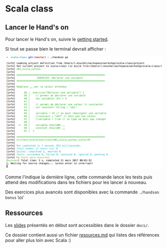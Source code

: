 # Scala class

## Lancer le Hand's on

Pour lancer le Hand's on, suivre le [getting started](getting_started.md).

Si tout se passe bien le terminal devrait afficher :

![handson-terminal](docs/assets/handson-terminal.png)

Comme l'indique la dernière ligne, cette commande lance les tests puis attend des modifications dans les fichiers pour les lancer à nouveau.

Des exercices plus avancés sont disponibles avec la commande `./handson bonus` \o/

## Ressources

Les [slides](docs/slides.html) présentés en début sont accessibles dans le dossier `docs/`.

Ce dossier contient aussi un fichier [resources.md](docs/resources.md) qui listes des références pour aller plus loin avec Scala :)
